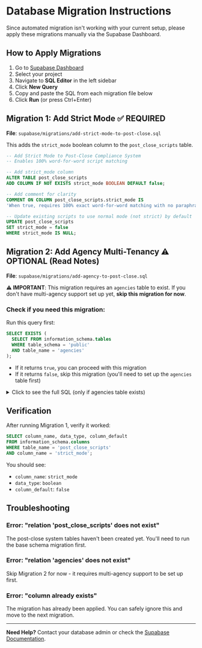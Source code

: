 # Database Migration Instructions

Since automated migration isn't working with your current setup, please apply these migrations manually via the Supabase Dashboard.

## How to Apply Migrations

1. Go to [Supabase Dashboard](https://app.supabase.io)
2. Select your project
3. Navigate to **SQL Editor** in the left sidebar
4. Click **New Query**
5. Copy and paste the SQL from each migration file below
6. Click **Run** (or press Ctrl+Enter)

## Migration 1: Add Strict Mode ✅ REQUIRED

**File**: `supabase/migrations/add-strict-mode-to-post-close.sql`

This adds the `strict_mode` boolean column to the `post_close_scripts` table.

```sql
-- Add Strict Mode to Post-Close Compliance System
-- Enables 100% word-for-word script matching

-- Add strict_mode column
ALTER TABLE post_close_scripts
ADD COLUMN IF NOT EXISTS strict_mode BOOLEAN DEFAULT false;

-- Add comment for clarity
COMMENT ON COLUMN post_close_scripts.strict_mode IS
'When true, requires 100% exact word-for-word matching with no paraphrasing allowed. When false, allows fuzzy matching with 80% threshold.';

-- Update existing scripts to use normal mode (not strict) by default
UPDATE post_close_scripts
SET strict_mode = false
WHERE strict_mode IS NULL;
```

## Migration 2: Add Agency Multi-Tenancy ⚠️ OPTIONAL (Read Notes)

**File**: `supabase/migrations/add-agency-to-post-close.sql`

**⚠️ IMPORTANT**: This migration requires an `agencies` table to exist. If you don't have multi-agency support set up yet, **skip this migration for now**.

### Check if you need this migration:

Run this query first:
```sql
SELECT EXISTS (
  SELECT FROM information_schema.tables
  WHERE table_schema = 'public'
  AND table_name = 'agencies'
);
```

- If it returns `true`, you can proceed with this migration
- If it returns `false`, skip this migration (you'll need to set up the `agencies` table first)

<details>
<summary>Click to see the full SQL (only if agencies table exists)</summary>

```sql
-- Add Agency Multi-Tenancy to Post-Close Compliance System
-- Each agency should have their own scripts, compliance results, and performance tracking

-- Add agency_id to post_close_scripts
ALTER TABLE post_close_scripts
ADD COLUMN IF NOT EXISTS agency_id UUID REFERENCES agencies(id) ON DELETE CASCADE;

-- Add agency_id to post_close_segments
ALTER TABLE post_close_segments
ADD COLUMN IF NOT EXISTS agency_id UUID REFERENCES agencies(id) ON DELETE CASCADE;

-- Add agency_id to post_close_compliance
ALTER TABLE post_close_compliance
ADD COLUMN IF NOT EXISTS agency_id UUID REFERENCES agencies(id) ON DELETE CASCADE;

-- Add agency_id to agent_post_close_performance
ALTER TABLE agent_post_close_performance
ADD COLUMN IF NOT EXISTS agency_id UUID REFERENCES agencies(id) ON DELETE CASCADE;

-- Add agency_id to post_close_audit_log
ALTER TABLE post_close_audit_log
ADD COLUMN IF NOT EXISTS agency_id UUID REFERENCES agencies(id) ON DELETE CASCADE;

-- Update indexes to include agency_id for better performance
CREATE INDEX IF NOT EXISTS idx_post_close_scripts_agency ON post_close_scripts(agency_id);
CREATE INDEX IF NOT EXISTS idx_post_close_segments_agency ON post_close_segments(agency_id);
CREATE INDEX IF NOT EXISTS idx_post_close_compliance_agency ON post_close_compliance(agency_id);
CREATE INDEX IF NOT EXISTS idx_agent_post_close_perf_agency ON agent_post_close_performance(agency_id);
CREATE INDEX IF NOT EXISTS idx_post_close_audit_agency ON post_close_audit_log(agency_id);

-- Update unique constraint to be per-agency (drop old one, add new one)
DROP INDEX IF EXISTS unique_active_script_idx;
CREATE UNIQUE INDEX IF NOT EXISTS unique_active_script_per_agency_idx
  ON post_close_scripts (agency_id, product_type, state)
  WHERE active = true;

-- Update performance tracking constraint to be per-agency
ALTER TABLE agent_post_close_performance
DROP CONSTRAINT IF EXISTS unique_agent_period;

ALTER TABLE agent_post_close_performance
ADD CONSTRAINT unique_agent_period_per_agency
UNIQUE (agency_id, agent_name, period_start, period_end);

-- Add RLS policies
ALTER TABLE post_close_scripts ENABLE ROW LEVEL SECURITY;
ALTER TABLE post_close_segments ENABLE ROW LEVEL SECURITY;
ALTER TABLE post_close_compliance ENABLE ROW LEVEL SECURITY;
ALTER TABLE agent_post_close_performance ENABLE ROW LEVEL SECURITY;
ALTER TABLE post_close_audit_log ENABLE ROW LEVEL SECURITY;

-- Policy: Users can only see scripts from their agencies
CREATE POLICY post_close_scripts_agency_isolation ON post_close_scripts
  FOR ALL
  USING (
    public.is_super_admin() OR
    agency_id IN (
      SELECT agency_id
      FROM user_agencies
      WHERE user_id = auth.uid()
    )
  );

-- Policy: Users can only see segments from their agencies
CREATE POLICY post_close_segments_agency_isolation ON post_close_segments
  FOR ALL
  USING (
    public.is_super_admin() OR
    agency_id IN (
      SELECT agency_id
      FROM user_agencies
      WHERE user_id = auth.uid()
    )
  );

-- Policy: Users can only see compliance results from their agencies
CREATE POLICY post_close_compliance_agency_isolation ON post_close_compliance
  FOR ALL
  USING (
    public.is_super_admin() OR
    agency_id IN (
      SELECT agency_id
      FROM user_agencies
      WHERE user_id = auth.uid()
    )
  );

-- Policy: Users can only see performance data from their agencies
CREATE POLICY agent_post_close_perf_agency_isolation ON agent_post_close_performance
  FOR ALL
  USING (
    public.is_super_admin() OR
    agency_id IN (
      SELECT agency_id
      FROM user_agencies
      WHERE user_id = auth.uid()
    )
  );

-- Policy: Users can only see audit logs from their agencies
CREATE POLICY post_close_audit_agency_isolation ON post_close_audit_log
  FOR ALL
  USING (
    public.is_super_admin() OR
    agency_id IN (
      SELECT agency_id
      FROM user_agencies
      WHERE user_id = auth.uid()
    )
  );

-- Add helpful comments
COMMENT ON COLUMN post_close_scripts.agency_id IS 'Agency that owns this script - scripts are isolated per agency';
COMMENT ON COLUMN post_close_segments.agency_id IS 'Agency that owns the call this segment came from';
COMMENT ON COLUMN post_close_compliance.agency_id IS 'Agency that owns this compliance result';
COMMENT ON COLUMN agent_post_close_performance.agency_id IS 'Agency this performance data belongs to';
COMMENT ON COLUMN post_close_audit_log.agency_id IS 'Agency this audit log entry belongs to';
```

</details>

## Verification

After running Migration 1, verify it worked:

```sql
SELECT column_name, data_type, column_default
FROM information_schema.columns
WHERE table_name = 'post_close_scripts'
AND column_name = 'strict_mode';
```

You should see:
- `column_name`: `strict_mode`
- `data_type`: `boolean`
- `column_default`: `false`

## Troubleshooting

### Error: "relation 'post_close_scripts' does not exist"

The post-close system tables haven't been created yet. You'll need to run the base schema migration first.

### Error: "relation 'agencies' does not exist"

Skip Migration 2 for now - it requires multi-agency support to be set up first.

### Error: "column already exists"

The migration has already been applied. You can safely ignore this and move to the next migration.

---

**Need Help?** Contact your database admin or check the [Supabase Documentation](https://supabase.com/docs/guides/database/migrations).
